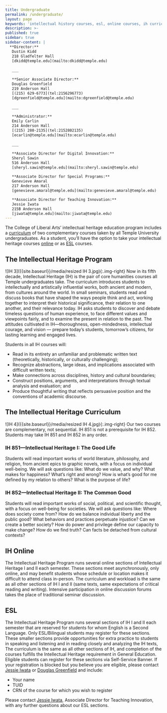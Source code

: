 ```yaml
---
title: Undergraduate
permalink: /undergraduate/
layout: page
keywords: 'intellectual history courses, esl, online courses, ih curriculum'
description: >-
published: true
sidebar: true
sidebar-content: |
  **Director:**  
   Dustin Kidd  
   218 Gladfelter Hall    
   [dkidd@temple.edu](mailto:dkidd@temple.edu)  
   
   ___
   
   **Senior Associate Director:**  
   Douglas Greenfield  
   219 Anderson Hall      
   [(215) 629-6773](tel:2156296773)  
   [dgreenfield@temple.edu](mailto:dgreenfield@temple.edu)  
   
   ___
   
   **Administrator:**  
   Emily Carlin  
   214 Anderson Hall   
   [(215) 280-2135](tel:2152802135)  
   [ecarlin@temple.edu](mailto:ecarlin@temple.edu)  
   
   ___        
   
   **Associate Director for Digital Innovation:**    
   Sheryl Sawin  
   516 Anderson Hall      
   [sheryl.sawin@temple.edu](mailto:sheryl.sawin@temple.edu)  
   
   **Associate Director for Special Programs:**  
   Genevieve Amaral    
   217 Anderson Hall     
   [genevieve.amaral@temple.edu](mailto:genevieve.amaral@temple.edu)  

   **Associate Director for Teaching Innovation:**      
   Jessie Iwata    
   215B Anderson Hall    
   [jiwata@temple.edu](mailto:jiwata@temple.edu)    
---
```

The College of Liberal Arts’ intellectual heritage education program includes a [curriculum](#the-intellectual-heritage-curriculum) of two complementary courses taken by all Temple University undergraduates. As a student, you’ll have the option to take your intellectual heritage courses [online](#ih-online) or as [ESL](#esl) courses.

## The Intellectual Heritage Program
![IH 3]({{site.baseurl}}/media/resized IH 3.jpg){:.img-right} 
Now in its fifth decade, Intellectual Heritage (IH) is the pair of core humanities courses all Temple undergraduates take. The curriculum introduces students to intellectually and artistically influential works, both ancient and modern, from cultures around the world. In small seminars, students read and discuss books that have shaped the ways people think and act, working together to interpret their historical significance, their relation to one another, and their relevance today. IH asks students to discover and debate timeless questions of human experience, to face different values and viewpoints fairly, and to examine the present in relation to the past. The attitudes cultivated in IH—thoroughness, open-mindedness, intellectual courage, and vision — prepare today’s students, tomorrow’s citizens, for lasting learning and engaged lives.

Students in all IH courses will:

- Read in its entirety an unfamiliar and problematic written text (theoretically, historically, or culturally challenging);
- Recognize abstractions, large ideas, and implications associated with difficult written texts;
- Make connections across disciplines, history and cultural boundaries;
- Construct positions, arguments, and interpretations through textual analysis and evaluation; and
- Produce thoughtful writing that reflects persuasive position and the conventions of academic discourse.

## The Intellectual Heritage Curriculum
![IH 4]({{site.baseurl}}/media/resized IH 4.jpg){:.img-right}
Our two courses are complementary, not sequential. IH 851 is not a prerequisite for IH 852. Students may take IH 851 and IH 852 in any order.

### IH 851—Intellectual Heritage I: The Good Life
Students will read important works of world literature, philosophy, and religion, from ancient epics to graphic novels, with a focus on individual well-being. We will ask questions like: What do we value, and why? What makes for happiness? What’s right and wrong? How is what’s good for me defined by my relation to others? What is the purpose of life?

### IH 852—Intellectual Heritage II: The Common Good
Students will read important works of social, political, and scientific thought, with a focus on well-being for societies. We will ask questions like: Where does society come from? How do we balance individual liberty and the public good? What behaviors and practices perpetuate injustice? Can we create a better society? How do power and privilege define our capacity to make change? How do we find truth? Can facts be detached from cultural contexts?

## IH Online
The Intellectual Heritage Program runs several online sections of Intellectual Heritage I and II each semester. These sections meet asynchronously, only online, and may benefit students whose schedule or location makes it difficult to attend class in-person. The curriculum and workload is the same as all other sections of IH I and II (same texts, same expectations of critical reading and writing). Intensive participation in online discussion forums takes the place of traditional seminar discussion. 

## ESL
The Intellectual Heritage Program runs several sections of IH I and II each semester that are reserved for students for whom English is a Second Language. Only ESL/Bilingual students may register for these sections. These smaller sections provide opportunities for extra practice to students in speaking and listening and in reading closely and analyzing the IH texts, The curriculum is the same as all other sections of IH, and completion of the courses fulfills the Intellectual Heritage requirement in General Education. Eligible students can register for these sections via Self-Service Banner. If your registration is blocked but you believe you are eligible, please contact [Jessie Iwata](mailto:JIwata@temple.edu) or [Douglas Greenfield](mailto:dgreenfield@temple.edu) and include:
- Your name
- TUID
- CRN of the course for which you wish to register

Please contact [Jessie Iwata](https://liberalarts.temple.edu/academics/faculty/braun-iwata-jessie), Associate Director for Teaching Innovation, with any further questions about our ESL sections.
